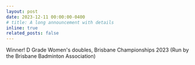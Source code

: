 ```yaml
---
layout: post
date: 2023-12-11 00:00:00-0400
# title: A long announcement with details
inline: true
related_posts: false
---
```


Winner! D Grade Women's doubles, Brisbane Championships 2023 (Run by the Brisbane Badminton Association)
